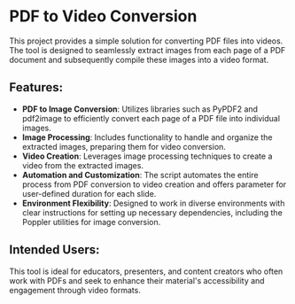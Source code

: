 # PDF to Video Conversion
This project provides a simple solution for converting PDF files into videos. The tool is designed to seamlessly extract images from each page of a PDF document and subsequently compile these images into a video format.

## Features:
- **PDF to Image Conversion**: Utilizes libraries such as PyPDF2 and pdf2image to efficiently convert each page of a PDF file into individual images.
- **Image Processing**: Includes functionality to handle and organize the extracted images, preparing them for video conversion.
- **Video Creation**: Leverages image processing techniques to create a video from the extracted images.
- **Automation and Customization**: The script automates the entire process from PDF conversion to video creation and offers parameter for user-defined duration for each slide.
- **Environment Flexibility**: Designed to work in diverse environments with clear instructions for setting up necessary dependencies, including the Poppler utilities for image conversion.

## Intended Users:
This tool is ideal for educators, presenters, and content creators who often work with PDFs and seek to enhance their material's accessibility and engagement through video formats.
